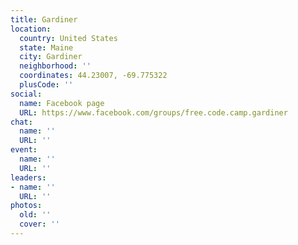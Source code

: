 ```yaml
---
title: Gardiner
location:
  country: United States
  state: Maine
  city: Gardiner
  neighborhood: ''
  coordinates: 44.23007, -69.775322
  plusCode: ''
social:
  name: Facebook page
  URL: https://www.facebook.com/groups/free.code.camp.gardiner
chat:
  name: ''
  URL: ''
event:
  name: ''
  URL: ''
leaders:
- name: ''
  URL: ''
photos:
  old: ''
  cover: ''
---
```

